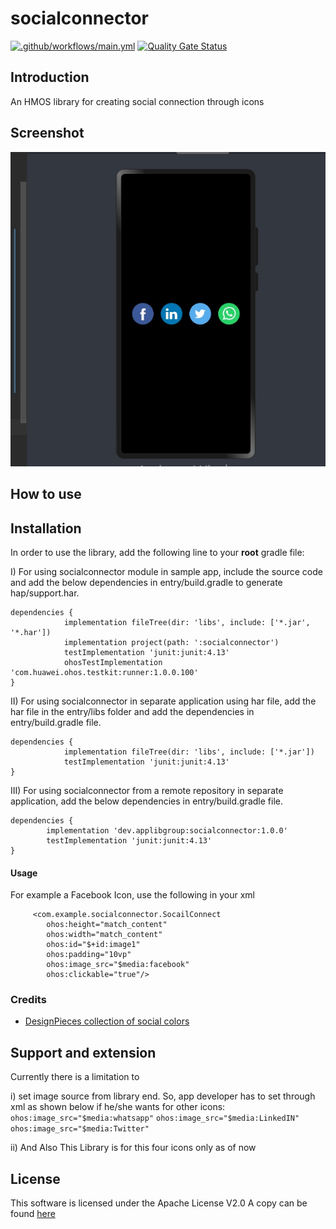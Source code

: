 socialconnector
=================
[![.github/workflows/main.yml](https://github.com/applibgroup/HMOS-SocialButtons/actions/workflows/main.yml/badge.svg)](https://github.com/applibgroup/HMOS-SocialButtons/actions/workflows/main.yml)
[![Quality Gate Status](https://sonarcloud.io/api/project_badges/measure?project=applibgroup_HMOS-SocialButtons&metric=alert_status)](https://sonarcloud.io/dashboard?id=applibgroup_HMOS-SocialButtons)

Introduction
------------
An HMOS library for creating social connection through icons

Screenshot
----------
![screenshot](screenshot.jpeg)

## How to use

## Installation
In order to use the library, add the following line to your **root** gradle file:

I) For using socialconnector module in sample app, include the source code and add the below dependencies in entry/build.gradle to generate hap/support.har.
```
dependencies {
            implementation fileTree(dir: 'libs', include: ['*.jar', '*.har'])
            implementation project(path: ':socialconnector')
            testImplementation 'junit:junit:4.13'
            ohosTestImplementation 'com.huawei.ohos.testkit:runner:1.0.0.100'
}
```
II) For using socialconnector in separate application using har file, add the har file in the entry/libs folder and add the dependencies in entry/build.gradle file.
```
dependencies {
            implementation fileTree(dir: 'libs', include: ['*.jar'])
            testImplementation 'junit:junit:4.13'
}
```
III) For using socialconnector from a remote repository in separate application, add the below dependencies in entry/build.gradle file.
```
dependencies {
        implementation 'dev.applibgroup:socialconnector:1.0.0'
        testImplementation 'junit:junit:4.13'
}
```

#### Usage
For example a Facebook Icon, use the following in your xml   
```    
     <com.example.socialconnector.SocailConnect
        ohos:height="match_content"
        ohos:width="match_content"
        ohos:id="$+id:image1"
        ohos:padding="10vp"
        ohos:image_src="$media:facebook"
        ohos:clickable="true"/>
```

### Credits 
* [DesignPieces collection of social colors](http://designpieces.com/2012/12/social-media-colours-hex-and-rgb/)

Support and extension
---------------------

Currently there is a limitation to

i) set image source  from library end. So, app developer has to set through xml as shown below if he/she wants for other icons:
`ohos:image_src="$media:whatsapp"`
`ohos:image_src="$media:LinkedIN"`
`ohos:image_src="$media:Twitter"`

ii) And Also This Library is for this four icons only as of now


## License 
This software is licensed under the Apache License V2.0
A copy can be found [here](./LICENSE.md)
